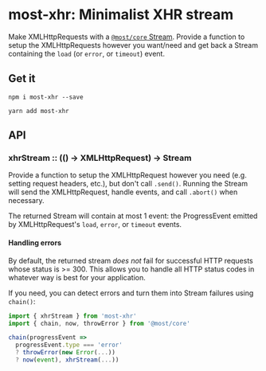# most-xhr: Minimalist XHR stream

Make XMLHttpRequests with a [`@most/core` Stream](http://mostcore.readthedocs.io/en/latest/).  Provide a function to setup the XMLHttpRequests however you want/need and get back a Stream containing the `load` (or `error`, or `timeout`) event.

## Get it

`npm i most-xhr --save`

`yarn add most-xhr`

## API

### xhrStream :: (() &rarr; XMLHttpRequest) &rarr; Stream<ProgressEvent>

Provide a function to setup the XMLHttpRequest however you need (e.g. setting request headers, etc.), but don't call `.send()`. Running the Stream will send the XMLHttpRequest, handle events, and call `.abort()` when necessary.

The returned Stream will contain at most 1 event: the ProgressEvent emitted by XMLHttpRequest's `load`, `error`, or `timeout` events.

#### Handling errors

By default, the returned stream _does not_ fail for successful HTTP requests whose status is >= 300.  This allows you to handle all HTTP status codes in whatever way is best for your application.

If you need, you can detect errors and turn them into Stream failures using `chain()`:

```js
import { xhrStream } from 'most-xhr'
import { chain, now, throwError } from '@most/core'

chain(progressEvent =>
  progressEvent.type === 'error'
  ? throwError(new Error(...))
  ? now(event), xhrStream(...))
```
